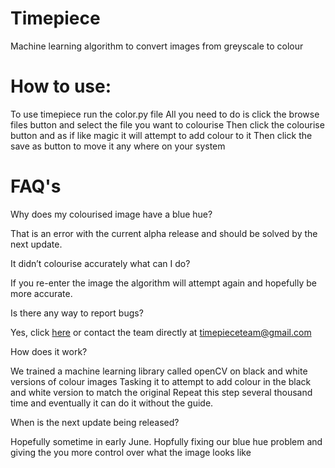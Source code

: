 # Timepiece
Machine learning algorithm to convert images from greyscale to colour

# How to use:

To use timepiece run the color.py file
All you need to do is click the browse files button and select the file you want to colourise
Then click the colourise button and as if like magic it will attempt to add colour to it
Then click the save as button to move it any where on your system

# FAQ's

Why does my colourised image have a blue hue?

That is an error with the current alpha release and should be solved by the next update.

It didn’t colourise accurately what can I do?

If you re-enter the image the algorithm will attempt again and hopefully be more accurate.

Is there any way to report bugs?

Yes, click [here](https://github.com/benjaminqcox/imagecolouriser/issues/new) or contact the team directly at timepieceteam@gmail.com


How does it work?

We trained a machine learning library called openCV on black and white versions of colour images
Tasking it to attempt to add colour in the black and white version to match the original
Repeat this step several thousand time and eventually it can do it without the guide.

When is the next update being released?

Hopefully sometime in early June.
Hopfully fixing our blue hue problem and giving the you more control over what the image looks like
